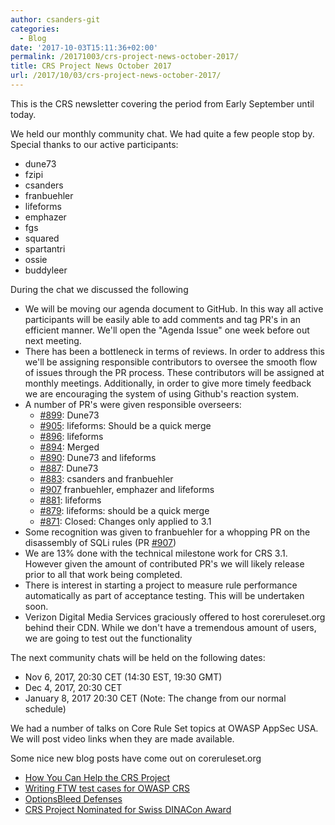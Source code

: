 ```yaml
---
author: csanders-git
categories:
  - Blog
date: '2017-10-03T15:11:36+02:00'
permalink: /20171003/crs-project-news-october-2017/
title: CRS Project News October 2017
url: /2017/10/03/crs-project-news-october-2017/
---
```



This is the CRS newsletter covering the period from Early September until today.

We held our monthly community chat. We had quite a few people stop by. Special thanks to our active participants:

- dune73
- fzipi
- csanders
- franbuehler
- lifeforms
- emphazer
- fgs
- squared
- spartantri
- ossie
- buddyleer

During the chat we discussed the following

- We will be moving our agenda document to GitHub. In this way all active participants will be easily able to add comments and tag PR's in an efficient manner. We'll open the "Agenda Issue" one week before out next meeting.
- There has been a bottleneck in terms of reviews. In order to address this we'll be assigning responsible contributors to oversee the smooth flow of issues through the PR process. These contributors will be assigned at monthly meetings. Additionally, in order to give more timely feedback we are encouraging the system of using Github's reaction system.
- A number of PR's were given responsible overseers: 
  - [\#899](https://github.com/coreruleset/coreruleset/pull/899): Dune73
  - [\#905](https://github.com/coreruleset/coreruleset/pull/905): lifeforms: Should be a quick merge
  - [\#896](https://github.com/coreruleset/coreruleset/pull/896): lifeforms
  - [\#894](https://github.com/coreruleset/coreruleset/pull/894): Merged
  - [\#890](https://github.com/coreruleset/coreruleset/pull/890): Dune73 and lifeforms
  - [\#887](https://github.com/coreruleset/coreruleset/pull/887): Dune73
  - [\#883](https://github.com/coreruleset/coreruleset/pull/883): csanders and franbuehler
  - [\#907](https://github.com/coreruleset/coreruleset/pull/907) franbuehler, emphazer and lifeforms
  - [\#881](https://github.com/coreruleset/coreruleset/pull/881): lifeforms
  - [\#879](https://github.com/coreruleset/coreruleset/pull/879): lifeforms: should be a quick merge
  - [\#871](https://github.com/coreruleset/coreruleset/pull/871): Closed: Changes only applied to 3.1
- Some recognition was given to franbuehler for a whopping PR on the disassembly of SQLi rules (PR [\#907](https://github.com/coreruleset/coreruleset/pull/907))
- We are 13% done with the technical milestone work for CRS 3.1. However given the amount of contributed PR's we will likely release prior to all that work being completed.
- There is interest in starting a project to measure rule performance automatically as part of acceptance testing. This will be undertaken soon.
- Verizon Digital Media Services graciously offered to host coreruleset.org behind their CDN. While we don't have a tremendous amount of users, we are going to test out the functionality

The next community chats will be held on the following dates:

- Nov 6, 2017, 20:30 CET (14:30 EST, 19:30 GMT)
- Dec 4, 2017, 20:30 CET
- January 8, 2017 20:30 CET (Note: The change from our normal schedule)

We had a number of talks on Core Rule Set topics at OWASP AppSec USA. We will post video links when they are made available.

Some nice new blog posts have come out on coreruleset.org

- [How You Can Help the CRS Project](https://coreruleset.org/20170913/how-you-can-help-the-crs-project/)
- [Writing FTW test cases for OWASP CRS](https://coreruleset.org/20170915/writing-ftw-test-cases-for-owasp-crs/)
- [OptionsBleed Defenses](https://coreruleset.org/20170920/optionsbleed/)
- [CRS Project Nominated for Swiss DINACon Award](https://coreruleset.org/20171003/crs-project-nominated-for-swiss-dinacon-award/)
